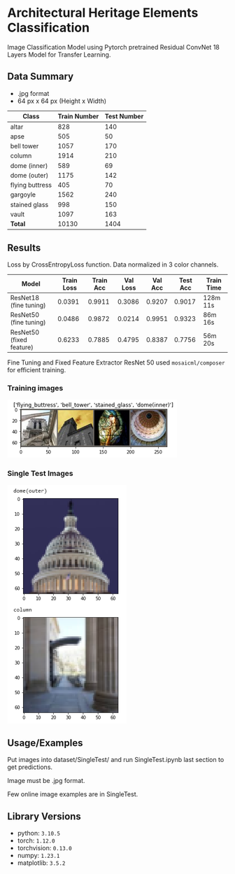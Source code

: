 # Architectural Heritage Elements Classification

Image Classification Model using Pytorch pretrained Residual ConvNet 18 Layers Model for Transfer Learning.

## Data Summary

- .jpg format
- 64 px x 64 px (Height x Width)


| Class | Train Number | Test Number |
| --- | --- | --- |
| altar | 828 | 140 |
| apse | 505 | 50 |
| bell tower | 1057 | 170 |
| column | 1914 | 210 |
| dome (inner) | 589 | 69 |
| dome (outer) | 1175 | 142 |
| flying buttress | 405 | 70 |
| gargoyle | 1562 | 240 |
| stained glass | 998 | 150 |
| vault | 1097 | 163 |
| **Total** | 10130 | 1404 |



## Results

Loss by CrossEntropyLoss function.  Data normalized in 3 color channels.

Model | Train Loss | Train Acc | Val Loss | Val Acc | Test Acc | Train Time | 
--- | --- | --- | --- |--- |--- |---
ResNet18 (fine tuning) | 0.0391 | 0.9911 | 0.3086 | 0.9207 | 0.9017 | 128m 11s |
ResNet50 (fine tuning) | 0.0486 | 0.9872 | 0.0214 | 0.9951 | 0.9323 | 86m 16s |
ResNet50 (fixed feature) | 0.6233 | 0.7885 | 0.4795 | 0.8387 | 0.7756 | 56m 20s |


Fine Tuning and Fixed Feature Extractor ResNet 50 used `mosaicml/composer` for efficient training.


### Training images
![Training images](/ScreenShots/InputSample.PNG)

### Single Test Images
![Single Test Images](/ScreenShots/OutputSample.PNG)



## Usage/Examples

Put images into dataset/SingleTest/ and run SingleTest.ipynb last section to get predictions. 

Image must be .jpg format.

Few online image examples are in SingleTest.



## Library Versions

- python: `3.10.5`
- torch: `1.12.0`
- torchvision: `0.13.0`
- numpy: `1.23.1`
- matplotlib: `3.5.2`

